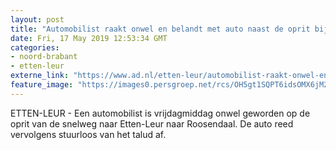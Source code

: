 ```yaml
---
layout: post
title: "Automobilist raakt onwel en belandt met auto naast de oprit bij Etten-Leur"
date: Fri, 17 May 2019 12:53:34 GMT
categories: 
- noord-brabant 
- etten-leur 
externe_link: "https://www.ad.nl/etten-leur/automobilist-raakt-onwel-en-belandt-met-auto-naast-de-oprit-bij-etten-leur~afcff942/"
feature_image: "https://images0.persgroep.net/rcs/OH5gt1SQPT6idsOMX6jM2Qn6JoU/diocontent/148606051/_fitwidth/400/?appId=21791a8992982cd8da851550a453bd7f&quality=0.7"
---
```


ETTEN-LEUR - Een automobilist is vrijdagmiddag onwel geworden op de oprit van de snelweg naar Etten-Leur naar Roosendaal. De auto reed vervolgens stuurloos van het talud af.
